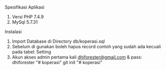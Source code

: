 Spesifikasi Aplikasi
1. Versi PHP 7.4.9
2. MySql 5.7.31

Instalasi
1. Import Database di Directory db/koperasi.sql
2. Sebelum di gunakan boleh hapus record contoh yang sudah ada kecuali pada tabel: Setting
3. Akun akses admin pertama kali dhiforester@gmail.com & pass: dhiforester
"# koperasi"  git init
"# koperasi" 
